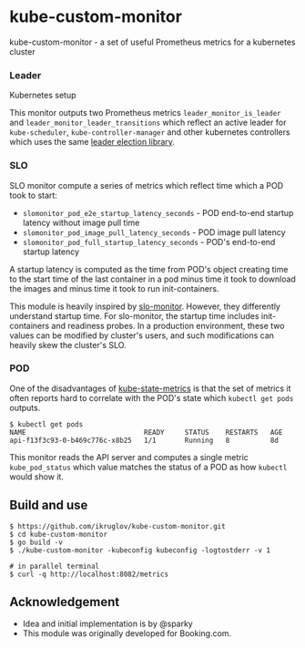 # kube-custom-monitor
kube-custom-monitor - a set of useful Prometheus metrics for a kubernetes cluster

### Leader

Kubernetes setup

This monitor outputs two Prometheus metrics `leader_monitor_is_leader` and
`leader_monitor_leader_transitions` which reflect an active leader for
`kube-scheduler`, `kube-controller-manager` and other kubernetes controllers
which uses the same [leader election
library](https://godoc.org/k8s.io/client-go/tools/leaderelection).

### SLO

SLO monitor compute a series of metrics which reflect time which a POD took to start:

* `slomonitor_pod_e2e_startup_latency_seconds` - POD end-to-end startup latency without image pull time
* `slomonitor_pod_image_pull_latency_seconds` - POD image pull latency
* `slomonitor_pod_full_startup_latency_seconds` - POD's end-to-end startup latency

A startup latency is computed as the time from POD's object creating time to
the start time of the last container in a pod minus time it took to download
the images and minus time it took to run init-containers.

This module is heavily inspired by
[slo-monitor](https://github.com/kubernetes/perf-tests/tree/master/slo-monitor).
However, they differently understand startup time. For slo-monitor, the startup
time includes init-containers and readiness probes. In a production
environment, these two values can be modified by cluster's users, and such
modifications can heavily skew the cluster's SLO.

### POD

One of the disadvantages of
[kube-state-metrics](https://github.com/kubernetes/kube-state-metrics) is that
the set of metrics it often reports hard to correlate with the POD's state
which `kubectl get pods` outputs.


```
$ kubectl get pods
NAME                             READY     STATUS    RESTARTS   AGE
api-f13f3c93-0-b469c776c-x8b25   1/1       Running   8          8d
```

This monitor reads the API server and computes a single metric `kube_pod_status`
which value matches the status of a POD as how `kubectl` would show it.

## Build and use

```
$ https://github.com/ikruglov/kube-custom-monitor.git
$ cd kube-custom-monitor
$ go build -v
$ ./kube-custom-monitor -kubeconfig kubeconfig -logtostderr -v 1

# in parallel terminal
$ curl -q http://localhost:8082/metrics
```

## Acknowledgement
* Idea and initial implementation is by @sparky
* This module was originally developed for Booking.com.
